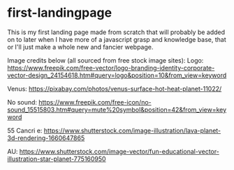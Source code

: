 # first-landingpage

This is my first landing page made from scratch that will probably be added on to later when I have more of a javascript grasp and knowledge base, that or I'll just make a whole new and fancier webpage.

Image credits below (all sourced from free stock image sites):
Logo: https://www.freepik.com/free-vector/logo-branding-identity-corporate-vector-design_24154618.htm#query=logo&position=10&from_view=keyword

Venus: https://pixabay.com/photos/venus-surface-hot-heat-planet-11022/

No sound: https://www.freepik.com/free-icon/no-sound_15515803.htm#query=mute%20symbol&position=42&from_view=keyword

55 Cancri e: https://www.shutterstock.com/image-illustration/lava-planet-3d-rendering-1660647865

AU: https://www.shutterstock.com/image-vector/fun-educational-vector-illustration-star-planet-775160950